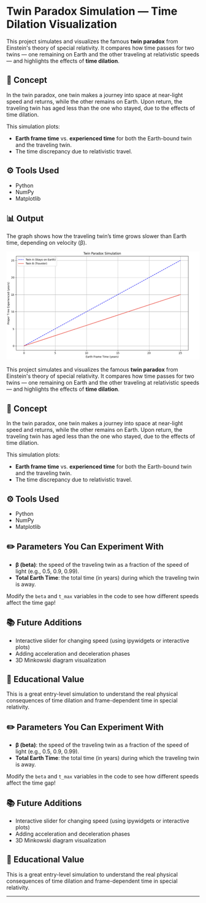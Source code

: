 
# Twin Paradox Simulation — Time Dilation Visualization

This project simulates and visualizes the famous **twin paradox** from Einstein's theory of special relativity. It compares how time passes for two twins — one remaining on Earth and the other traveling at relativistic speeds — and highlights the effects of **time dilation**.

## 🧠 Concept
In the twin paradox, one twin makes a journey into space at near-light speed and returns, while the other remains on Earth. Upon return, the traveling twin has aged less than the one who stayed, due to the effects of time dilation.

This simulation plots:
- **Earth frame time** vs. **experienced time** for both the Earth-bound twin and the traveling twin.
- The time discrepancy due to relativistic travel.

## ⚙️ Tools Used
- Python
- NumPy
- Matplotlib

## 📊 Output
The graph shows how the traveling twin’s time grows slower than Earth time, depending on velocity (β).

![Twin Paradox Simulation Plot](Twin_Paradox_Simulation_—_Time_Dilation_Visualization.png)

This project simulates and visualizes the famous **twin paradox** from Einstein's theory of special relativity. It compares how time passes for two twins — one remaining on Earth and the other traveling at relativistic speeds — and highlights the effects of **time dilation**.

## 🧠 Concept
In the twin paradox, one twin makes a journey into space at near-light speed and returns, while the other remains on Earth. Upon return, the traveling twin has aged less than the one who stayed, due to the effects of time dilation.

This simulation plots:
- **Earth frame time** vs. **experienced time** for both the Earth-bound twin and the traveling twin.
- The time discrepancy due to relativistic travel.

## ⚙️ Tools Used
- Python
- NumPy
- Matplotlib


## ✏️ Parameters You Can Experiment With
- **β (beta)**: the speed of the traveling twin as a fraction of the speed of light (e.g., 0.5, 0.9, 0.99).
- **Total Earth Time**: the total time (in years) during which the traveling twin is away.
  
Modify the `beta` and `t_max` variables in the code to see how different speeds affect the time gap!

## 📚 Future Additions
- Interactive slider for changing speed (using ipywidgets or interactive plots)
- Adding acceleration and deceleration phases
- 3D Minkowski diagram visualization

## 🧪 Educational Value
This is a great entry-level simulation to understand the real physical consequences of time dilation and frame-dependent time in special relativity.


## ✏️ Parameters You Can Experiment With
- **β (beta)**: the speed of the traveling twin as a fraction of the speed of light (e.g., 0.5, 0.9, 0.99).
- **Total Earth Time**: the total time (in years) during which the traveling twin is away.
  
Modify the `beta` and `t_max` variables in the code to see how different speeds affect the time gap!

## 📚 Future Additions
- Interactive slider for changing speed (using ipywidgets or interactive plots)
- Adding acceleration and deceleration phases
- 3D Minkowski diagram visualization

## 🧪 Educational Value
This is a great entry-level simulation to understand the real physical consequences of time dilation and frame-dependent time in special relativity.

---

